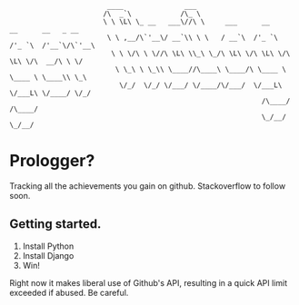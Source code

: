                             ____               ___                                           
                           /\  _`\            /\_ \                                          
                           \ \ \L\ \_ __   ___\//\ \     ___      __      __      __   _ __  
                            \ \ ,__/\`'__\/ __`\\ \ \   / __`\  /'_ `\  /'_ `\  /'__`\/\`'__\
                             \ \ \/\ \ \//\ \L\ \\_\ \_/\ \L\ \/\ \L\ \/\ \L\ \/\  __/\ \ \/ 
                              \ \_\ \ \_\\ \____//\____\ \____/\ \____ \ \____ \ \____\\ \_\ 
                               \/_/  \/_/ \/___/ \/____/\/___/  \/___L\ \/___L\ \/____/ \/_/ 
                                                                  /\____/ /\____/            
                                                                  \_/__/  \_/__/             


# Prologger?
Tracking all the achievements you gain on github. Stackoverflow to follow soon.

## Getting started.
1. Install Python
2. Install Django
3. Win!

Right now it makes liberal use of Github's API, resulting in a quick API limit exceeded if abused.  Be careful.
